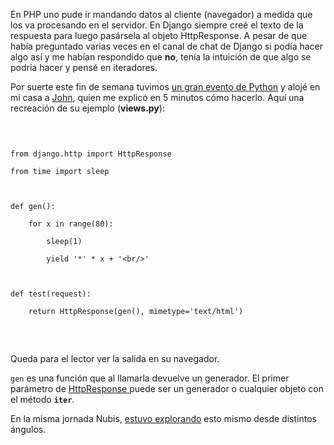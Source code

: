 <html><body><p>En PHP uno pude ir mandando datos al cliente (navegador) a medida que los va procesando en el servidor. En Django siempre creé el texto de la respuesta para luego pasársela al objeto HttpResponse. A pesar de que había preguntado varias veces en el canal de chat de Django si podía hacer algo así y me habían respondido que <strong>no</strong>, tenía la intuición de que algo se podría hacer y pensé en iteradores.

</p><p>

Por suerte este fin de semana tuvimos <a title="Python en Santa Fe" href="http://www.pythonsantafe.com.ar/" target="_blank">un gran evento de Python</a> y alojé en mi casa a <a title="John Lenton" href="http://john.lenton.com.ar/" target="_blank">John</a>, quien me explicó en 5 minutos cómo hacerlo. Aquí una recreación de su ejemplo (<strong>views.py</strong>):

</p>

<pre>

<code>

from django.http import HttpResponse

from time import sleep



def gen():

    for x in range(80):

        sleep(1)

        yield '*' * x + '&lt;br/&gt;'



def test(request):

    return HttpResponse(gen(), mimetype='text/html')

</code>

</pre>

<p>

Queda para el lector ver la salida en su navegador.

<code>gen</code> es una función que al llamarla devuelve un generador. El primer parámetro de <a href="http://code.djangoproject.com/wiki/HttpResponse">HttpResponse </a>puede ser un generador o cualquier objeto con el método <code>__iter__</code>.

</p><p>

En la misma jornada Nubis, <a title="Hacking Django" href="http://woobiz.com.ar/es/articles/hacking-django" target="_blank">estuvo explorando</a> esto mismo desde distintos ángulos.</p></body></html>